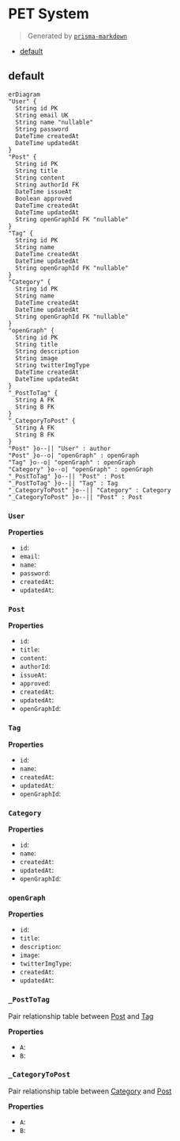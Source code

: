 # PET System
> Generated by [`prisma-markdown`](https://github.com/samchon/prisma-markdown)

- [default](#default)

## default
```mermaid
erDiagram
"User" {
  String id PK
  String email UK
  String name "nullable"
  String password
  DateTime createdAt
  DateTime updatedAt
}
"Post" {
  String id PK
  String title
  String content
  String authorId FK
  DateTime issueAt
  Boolean approved
  DateTime createdAt
  DateTime updatedAt
  String openGraphId FK "nullable"
}
"Tag" {
  String id PK
  String name
  DateTime createdAt
  DateTime updatedAt
  String openGraphId FK "nullable"
}
"Category" {
  String id PK
  String name
  DateTime createdAt
  DateTime updatedAt
  String openGraphId FK "nullable"
}
"openGraph" {
  String id PK
  String title
  String description
  String image
  String twitterImgType
  DateTime createdAt
  DateTime updatedAt
}
"_PostToTag" {
  String A FK
  String B FK
}
"_CategoryToPost" {
  String A FK
  String B FK
}
"Post" }o--|| "User" : author
"Post" }o--o| "openGraph" : openGraph
"Tag" }o--o| "openGraph" : openGraph
"Category" }o--o| "openGraph" : openGraph
"_PostToTag" }o--|| "Post" : Post
"_PostToTag" }o--|| "Tag" : Tag
"_CategoryToPost" }o--|| "Category" : Category
"_CategoryToPost" }o--|| "Post" : Post
```

### `User`

**Properties**
  - `id`: 
  - `email`: 
  - `name`: 
  - `password`: 
  - `createdAt`: 
  - `updatedAt`: 

### `Post`

**Properties**
  - `id`: 
  - `title`: 
  - `content`: 
  - `authorId`: 
  - `issueAt`: 
  - `approved`: 
  - `createdAt`: 
  - `updatedAt`: 
  - `openGraphId`: 

### `Tag`

**Properties**
  - `id`: 
  - `name`: 
  - `createdAt`: 
  - `updatedAt`: 
  - `openGraphId`: 

### `Category`

**Properties**
  - `id`: 
  - `name`: 
  - `createdAt`: 
  - `updatedAt`: 
  - `openGraphId`: 

### `openGraph`

**Properties**
  - `id`: 
  - `title`: 
  - `description`: 
  - `image`: 
  - `twitterImgType`: 
  - `createdAt`: 
  - `updatedAt`: 

### `_PostToTag`
Pair relationship table between [Post](#Post) and [Tag](#Tag)

**Properties**
  - `A`: 
  - `B`: 

### `_CategoryToPost`
Pair relationship table between [Category](#Category) and [Post](#Post)

**Properties**
  - `A`: 
  - `B`: 